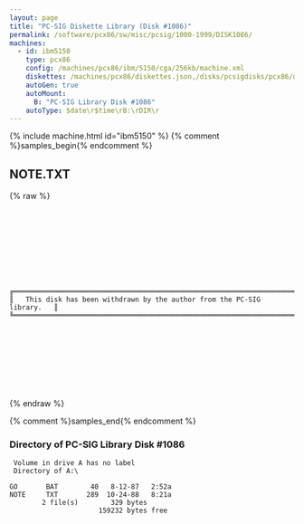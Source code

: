 ```yaml
---
layout: page
title: "PC-SIG Diskette Library (Disk #1086)"
permalink: /software/pcx86/sw/misc/pcsig/1000-1999/DISK1086/
machines:
  - id: ibm5150
    type: pcx86
    config: /machines/pcx86/ibm/5150/cga/256kb/machine.xml
    diskettes: /machines/pcx86/diskettes.json,/disks/pcsigdisks/pcx86/diskettes.json
    autoGen: true
    autoMount:
      B: "PC-SIG Library Disk #1086"
    autoType: $date\r$time\rB:\rDIR\r
---
```


{% include machine.html id="ibm5150" %}
{% comment %}samples_begin{% endcomment %}

## NOTE.TXT

{% raw %}
```
 
 
 
 
 
 
 
 
 
 
╔═════════════════════════════════════════════════════════════════════════╗
║   This disk has been withdrawn by the author from the PC-SIG library.   ║
╚═════════════════════════════════════════════════════════════════════════╝
 
 
 
 
 
 
 
 
 
```
{% endraw %}

{% comment %}samples_end{% endcomment %}

### Directory of PC-SIG Library Disk #1086

     Volume in drive A has no label
     Directory of A:\

    GO       BAT        40   8-12-87   2:52a
    NOTE     TXT       289  10-24-88   8:21a
            2 file(s)        329 bytes
                          159232 bytes free
